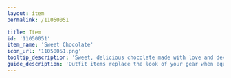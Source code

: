 ```yaml
---
layout: item
permalink: /11050051

title: Item
id: '11050051'
item_name: 'Sweet Chocolate'
icon_url: '11050051.png'
tooltip_description: 'Sweet, delicious chocolate made with love and devotion.'
guide_description: 'Outfit items replace the look of your gear when equipped.'
---
```

